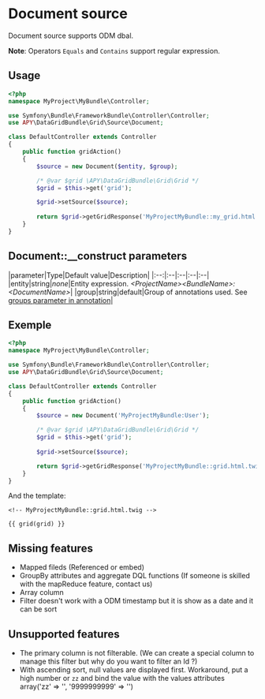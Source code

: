Document source
===============

Document source supports ODM dbal.

**Note**: Operators `Equals` and `Contains` support regular expression.

## Usage

```php
<?php
namespace MyProject\MyBundle\Controller;

use Symfony\Bundle\FrameworkBundle\Controller\Controller;
use APY\DataGridBundle\Grid\Source\Document;

class DefaultController extends Controller
{
    public function gridAction()
    {
        $source = new Document($entity, $group);

        /* @var $grid \APY\DataGridBundle\Grid\Grid */
        $grid = $this->get('grid');

        $grid->setSource($source);
        
        return $grid->getGridResponse('MyProjectMyBundle::my_grid.html.twig');
    }
}
```

## Document::__construct parameters

|parameter|Type|Default value|Description|
|:--:|:--|:--|:--|:--|
|entity|string|_none_|Entity expression. _\<ProjectName\>\<BundleName\>:\<DocumentName\>_|
|group|string|default|Group of annotations used. See [groups parameter in annotation](../columns_configuration/annotations/column_annotation_property.md#available-attributes)|

## Exemple

```php
<?php
namespace MyProject\MyBundle\Controller;

use Symfony\Bundle\FrameworkBundle\Controller\Controller;
use APY\DataGridBundle\Grid\Source\Document;

class DefaultController extends Controller
{
    public function gridAction()
    {
        $source = new Document('MyProjectMyBundle:User');

        /* @var $grid \APY\DataGridBundle\Grid\Grid */
        $grid = $this->get('grid');
        
        $grid->setSource($source);

        return $grid->getGridResponse('MyProjectMyBundle::grid.html.twig');
    }
}
```

And the template:

```janjo
<!-- MyProjectMyBundle::grid.html.twig -->

{{ grid(grid) }}
```

## Missing features

* Mapped fileds (Referenced or embed)
* GroupBy attributes and aggregate DQL functions (If someone is skilled with the mapReduce feature, contact us)
* Array column
* Filter doesn't work with a ODM timestamp but it is show as a date and it can be sort

## Unsupported features

* The primary column is not filterable. (We can create a special column to manage this filter but why do you want to filter an Id ?)
* With ascending sort, null values are displayed first. Workaround, put a high number or `zz` and bind the value with the values attributes array('zz' => '', '9999999999' => '')

